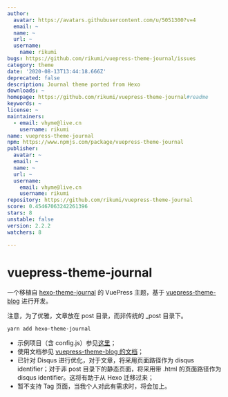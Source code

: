 ```yaml
---
author:
  avatar: https://avatars.githubusercontent.com/u/5051300?v=4
  email: ~
  name: ~
  url: ~
  username:
    name: rikumi
bugs: https://github.com/rikumi/vuepress-theme-journal/issues
category: theme
date: '2020-08-13T13:44:18.666Z'
deprecated: false
description: Journal theme ported from Hexo
downloads: ~
homepage: https://github.com/rikumi/vuepress-theme-journal#readme
keywords: ~
license: ~
maintainers:
  - email: vhyme@live.cn
    username: rikumi
name: vuepress-theme-journal
npm: https://www.npmjs.com/package/vuepress-theme-journal
publisher:
  avatar: ~
  email: ~
  name: ~
  url: ~
  username:
    email: vhyme@live.cn
    username: rikumi
repository: https://github.com/rikumi/vuepress-theme-journal
score: 0.45467063242261396
stars: 8
unstable: false
version: 2.2.2
watchers: 8

---
```


# vuepress-theme-journal

一个移植自 [hexo-theme-journal](https://github.com/SumiMakito/hexo-theme-journal/) 的 VuePress 主题，基于 [vuepress-theme-blog](https://github.com/vuepressjs/vuepress-theme-blog) 进行开发。

注意，为了优雅，文章放在 post 目录，而非传统的 _post 目录下。

```sh
yarn add hexo-theme-journal
```

- 示例项目（含 config.js）参见[这里](https://github.com/rikumi/rikumi.github.io/tree/src/)；
- 使用文档参见 [vuepress-theme-blog 的文档](https://vuepress-theme-blog.ulivz.com)；
- 已针对 Disqus 进行优化，对于文章，将采用页面路径作为 disqus identifier；对于非 post 目录下的静态页面，将采用带 .html 的页面路径作为 disqus identifier。这将有助于从 Hexo 迁移过来；
- 暂不支持 Tag 页面，当我个人对此有需求时，将会加上。